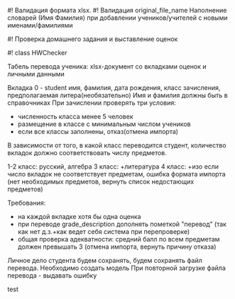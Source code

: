 #! Валидация формата xlsx.
#! Валидация original_file_name
Наполнение словарей (Имя Фамилия) при добавлении учеников/учителей с новыми именами/фамилиями

#! Проверка домашнего задания и выставление оценок

#! class HWChecker

 Табель перевода ученика: xlsx-документ со вкладками оценок и личными данными

Вкладка 0 - student имя, фамилия, дата рождения, класс зачисления, предполагаемая литера(необязательно)
Имя и фамилия должны быть в справочниках
При зачислении проверять три условия:
 - численность класса менее 5 человек
 - размещение в классе с минимальным числом учеников
 - если все классы заполнены, отказ(отмена импорта)

В зависимости от того, в какой класс переводится студент, 
количество вкладок должно соответствовать числу предметов.

1-2 класс: русский, алгебра
3 класс: +литература
4 класс: +изо
если число вкладок не соответствует предметам, ошибка формата импорта
(нет необходимых предметов, вернуть список недостающих предметов)

Требования: 
 - на каждой вкладке хотя бы одна оценка
 - при переводе grade_description дополнять пометкой "перевод"
(так как нет д.з.+как ведет себя система при перепроверке) 
 - общая проверка адекватности: средний балл по всем предметам должен превышать 3
(отмена импорта, вернуть причину отказа)


Личное дело студента будем сохранять, будем сохранять файл перевода. Необходимо создать модель
При повторной загрузке файла перевода - выдавать ошибку


test
